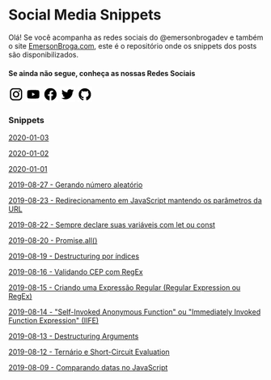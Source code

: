 # Social Media Snippets

Olá! Se você acompanha as redes sociais do @emersonbrogadev e também o site [EmersonBroga.com](https://emersonbroga.com/), este é o repositório onde os snippets dos posts são disponibilizados.

#### Se ainda não segue, conheça as nossas Redes Sociais

[![instagram.com/emersonbrogadev](https://github.com/emersonbroga/social-media-snippets/blob/master/static/instagram.png?raw=true)](https://www.instagram.com/emersonbrogadev/)
[![youtube.com/c/emersonbrogadev](https://github.com/emersonbroga/social-media-snippets/blob/master/static/youtube.png?raw=true)](https://www.youtube.com/c/emersonbroga/)
[![facebook.com/emersonbrogadev](https://github.com/emersonbroga/social-media-snippets/blob/master/static/facebook.png?raw=true)](https://www.facebook.com/emersonbrogadev/)
[![twitter.com/emersonbrogadev](https://github.com/emersonbroga/social-media-snippets/blob/master/static/twitter.png?raw=true)](https://www.twitter.com/emersonbrogadev/)
[![github.com/emersonbroga](https://github.com/emersonbroga/social-media-snippets/blob/master/static/github.png?raw=true)](https://www.github.com/emersonbroga/)

### Snippets

[2020-01-03](https://github.com/emersonbroga/social-media-snippets/blob/master/content/2020-01-03/README.md)

[2020-01-02](https://github.com/emersonbroga/social-media-snippets/blob/master/content/2020-01-02/README.md)

[2020-01-01](https://github.com/emersonbroga/social-media-snippets/blob/master/content/2020-01-01/README.md)

[2019-08-27 - Gerando número aleatório](https://github.com/emersonbroga/social-media-snippets/blob/master/content/2019-08-27-random-int/README.md)

[2019-08-23 - Redirecionamento em JavaScript mantendo os parâmetros da URL](https://github.com/emersonbroga/social-media-snippets/blob/master/content/2019-08-23-javascript-redirect-keeping-the-url-params/README.md)

[2019-08-22 - Sempre declare suas variáveis com let ou const](https://github.com/emersonbroga/social-media-snippets/blob/master/content/2019-08-22-always-declare-variables-with-let-or-const/README.md)

[2019-08-20 - Promise.all()](https://github.com/emersonbroga/social-media-snippets/blob/master/content/2019-08-20-promise-all/README.md)

[2019-08-19 - Destructuring por índices](https://github.com/emersonbroga/social-media-snippets/blob/master/content/2019-08-19-destructuring-by-indexes/README.md)

[2019-08-16 - Validando CEP com RegEx](https://github.com/emersonbroga/social-media-snippets/blob/master/content/2019-08-16-validating-br-zip-with-regex/README.md)

[2019-08-15 - Criando uma Expressão Regular (Regular Expression ou RegEx)](https://github.com/emersonbroga/social-media-snippets/blob/master/content/2019-08-15-creating-regex/README.md)

[2019-08-14 - "Self-Invoked Anonymous Function" ou "Immediately Invoked Function Expression" (IIFE)](https://github.com/emersonbroga/social-media-snippets/blob/master/content/2019-08-14-self-invoked-anonymous-function/README.md)

[2019-08-13 - Destructuring Arguments](https://github.com/emersonbroga/social-media-snippets/blob/master/content/2019-08-13-destructuring-arguments/README.md)

[2019-08-12 - Ternário e Short-Circuit Evaluation](https://github.com/emersonbroga/social-media-snippets/blob/master/content/2019-08-12-ternary-and-short-circuit-evaluation/README.md)

[2019-08-09 - Comparando datas no JavaScript](https://github.com/emersonbroga/social-media-snippets/blob/master/content/2019-08-09-comparing-dates/README.md)
